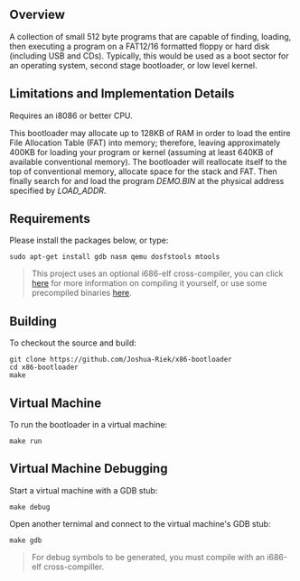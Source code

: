 ## Overview

A collection of small 512 byte programs that are capable of finding, 
loading, then executing a program on a FAT12/16 formatted floppy or hard disk 
(including USB and CDs). Typically, this would be used as a boot sector
for an operating system, second stage bootloader, or low level kernel.

## Limitations and Implementation Details

Requires an i8086 or better CPU.

This bootloader may allocate up to 128KB of RAM in order to load the entire 
File Allocation Table (FAT) into memory; therefore, leaving approximately 
400KB for loading your program or kernel (assuming at least 640KB of available 
conventional memory). The bootloader will reallocate itself to the top of 
conventional memory, allocate space for the stack and FAT. Then finally search for and 
load the program *DEMO.BIN* at the physical address specified by *LOAD_ADDR*.

## Requirements

Please install the packages below, or type:
```
sudo apt-get install gdb nasm qemu dosfstools mtools
```
> This project uses an optional i686-elf cross-compiler, you can click 
[here](https://wiki.osdev.org/GCC_Cross-Compiler) for more 
information on compiling it yourself, or use some precompiled binaries 
[here](https://github.com/lordmilko/i686-elf-tools/releases).

## Building

To checkout the source and build:
```
git clone https://github.com/Joshua-Riek/x86-bootloader
cd x86-bootloader
make
```

## Virtual Machine

To run the bootloader in a virtual machine:
```
make run
```

## Virtual Machine Debugging

Start a virtual machine with a GDB stub:
```
make debug
```

Open another ternimal and connect to the virtual machine's GDB stub:
```
make gdb
```
> For debug symbols to be generated, you must compile with an i686-elf cross-compiller.
